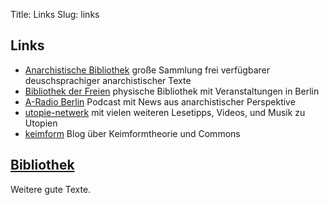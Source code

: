 Title: Links
Slug: links

## Links

- [Anarchistische Bibliothek](https://anarchistischebibliothek.org) große Sammlung frei verfügbarer deuschsprachiger anarchistischer Texte
- [Bibliothek der Freien](https://www.bibliothekderfreien.de/) physische Bibliothek mit Veranstaltungen in Berlin
- [A-Radio Berlin](https://www.aradio-berlin.org) Podcast mit News aus anarchistischer Perspektive
- [utopie-netwerk](https://utopie-netzwerk.de/) mit vielen weiteren Lesetipps, Videos, und Musik zu Utopien
- [keimform](https://keimform.de/) Blog über Keimformtheorie und Commons

## [Bibliothek](/bibliothek/)

Weitere gute Texte.


